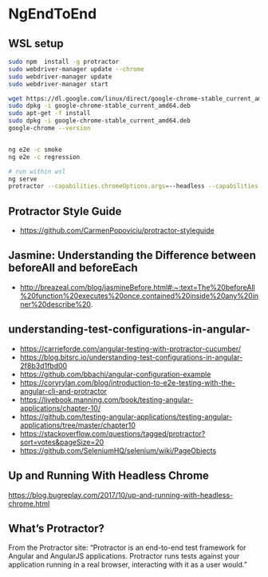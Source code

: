 # NgEndToEnd

## WSL setup

```bash
sudo npm  install -g protractor
sudo webdriver-manager update --chrome
sudo webdriver-manager update
sudo webdriver-manager start

wget https://dl.google.com/linux/direct/google-chrome-stable_current_amd64.deb
sudo dpkg -i google-chrome-stable_current_amd64.deb
sudo apt-get -f install
sudo dpkg -i google-chrome-stable_current_amd64.deb
google-chrome --version


ng e2e -c smoke
ng e2e -c regression

# run within wsl
ng serve
protractor --capabilities.chromeOptions.args=--headless --capabilities.chromeOptions.args=--no-sandbox protractor.conf.js

```

## Protractor Style Guide

- https://github.com/CarmenPopoviciu/protractor-styleguide

## Jasmine: Understanding the Difference between beforeAll and beforeEach

- http://breazeal.com/blog/jasmineBefore.html#:~:text=The%20beforeAll%20function%20executes%20once,contained%20inside%20any%20inner%20describe%20.
## understanding-test-configurations-in-angular-

- https://carrieforde.com/angular-testing-with-protractor-cucumber/
- https://blog.bitsrc.io/understanding-test-configurations-in-angular-2f8b3d1fbd00
- https://github.com/bbachi/angular-configuration-example
- https://coryrylan.com/blog/introduction-to-e2e-testing-with-the-angular-cli-and-protractor
- https://livebook.manning.com/book/testing-angular-applications/chapter-10/
- https://github.com/testing-angular-applications/testing-angular-applications/tree/master/chapter10
- https://stackoverflow.com/questions/tagged/protractor?sort=votes&pageSize=20
- https://github.com/SeleniumHQ/selenium/wiki/PageObjects

## Up and Running With Headless Chrome

https://blog.bugreplay.com/2017/10/up-and-running-with-headless-chrome.html

## What’s Protractor?

From the Protractor site: “Protractor is an end-to-end test framework for Angular and AngularJS applications. Protractor runs tests against your application running in a real browser, interacting with it as a user would.”